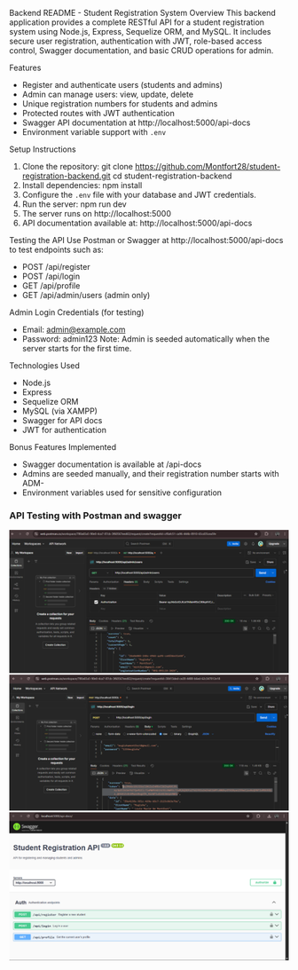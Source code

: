 Backend README - Student Registration System
Overview
This backend application provides a complete RESTful API for a student registration system using Node.js, Express, Sequelize ORM, and MySQL. It includes secure user registration, authentication with JWT, role-based access control, Swagger documentation, and basic CRUD operations for admin.

Features
- Register and authenticate users (students and admins)
- Admin can manage users: view, update, delete
- Unique registration numbers for students and admins
- Protected routes with JWT authentication
- Swagger API documentation at http://localhost:5000/api-docs
- Environment variable support with `.env`

Setup Instructions
1. Clone the repository:
   git clone https://github.com/Montfort28/student-registration-backend.git
   cd student-registration-backend
2. Install dependencies:
    npm install
3. Configure the `.env` file with your database and JWT credentials.
4. Run the server:
    npm run dev
5. The server runs on http://localhost:5000
6.  API documentation available at: http://localhost:5000/api-docs

Testing the API
Use Postman or Swagger at http://localhost:5000/api-docs to test endpoints such as:
- POST /api/register
- POST /api/login
- GET /api/profile
- GET /api/admin/users (admin only)

Admin Login Credentials (for testing)
- Email: admin@example.com
- Password: admin123
Note: Admin is seeded automatically when the server starts for the first time.

Technologies Used
- Node.js
- Express
- Sequelize ORM
- MySQL (via XAMPP)
- Swagger for API docs
- JWT for authentication

Bonus Features Implemented
- Swagger documentation is available at /api-docs
- Admins are seeded manually, and their registration number starts with ADM-
- Environment variables used for sensitive configuration

### API Testing with Postman and swagger
![Postman Register](./screenshots/postman-users.png)
![Postman Login](./screenshots/postman-login.png)
![swagger](./screenshots/swagger.png)
